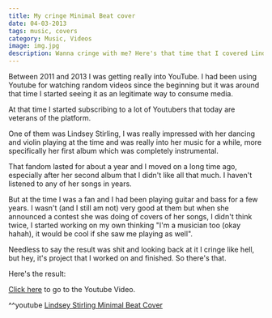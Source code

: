 ```yaml
---
title: My cringe Minimal Beat cover
date: 04-03-2013
tags: music, covers
category: Music, Videos
image: img.jpg
description: Wanna cringe with me? Here's that time that I covered Lindsey Stirling's Minimal Beat
---
```


Between 2011 and 2013 I was getting really into YouTube. I had been using Youtube for watching random videos since the beginning but it was around that time I started seeing it as an legitimate way to consume media.

At that time I started subscribing to a lot of Youtubers that today are veterans of the platform.

One of them was Lindsey Stirling, I was really impressed with her dancing and violin playing at the time and was really into her music for a while, more specifically her first album which was completely instrumental.

That fandom lasted for about a year and I moved on a long time ago, especially after her second album that I didn't like all that much. I haven't listened to any of her songs in years.

But at the time I was a fan and I had been playing guitar and bass for a few years. I wasn't (and I still am not) very good at them but when she announced a contest she was doing of covers of her songs, I didn't think twice, I started working on my own thinking "I'm a musician too (okay hahah), it would be cool if she saw me playing as well".

Needless to say the result was shit and looking back at it I cringe like hell, but hey, it's project that I worked on and finished. So there's that.

Here's the result:

[Click here](https://www.youtube.com/watch?v=d9L4jBC_tfU) to go to the Youtube Video.

^^youtube [Lindsey Stirling Minimal Beat Cover](https://www.youtube.com/watch?v=d9L4jBC_tfU)
